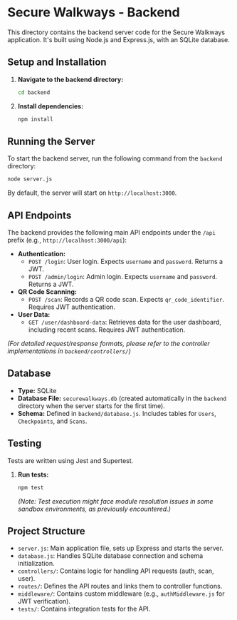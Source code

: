 # Secure Walkways - Backend

This directory contains the backend server code for the Secure Walkways application. It's built using Node.js and Express.js, with an SQLite database.

## Setup and Installation

1.  **Navigate to the backend directory:**
    ```bash
    cd backend
    ```
2.  **Install dependencies:**
    ```bash
    npm install
    ```

## Running the Server

To start the backend server, run the following command from the `backend` directory:
```bash
node server.js
```
By default, the server will start on `http://localhost:3000`.

## API Endpoints

The backend provides the following main API endpoints under the `/api` prefix (e.g., `http://localhost:3000/api`):

*   **Authentication:**
    *   `POST /login`: User login. Expects `username` and `password`. Returns a JWT.
    *   `POST /admin/login`: Admin login. Expects `username` and `password`. Returns a JWT.
*   **QR Code Scanning:**
    *   `POST /scan`: Records a QR code scan. Expects `qr_code_identifier`. Requires JWT authentication.
*   **User Data:**
    *   `GET /user/dashboard-data`: Retrieves data for the user dashboard, including recent scans. Requires JWT authentication.

*(For detailed request/response formats, please refer to the controller implementations in `backend/controllers/`)*

## Database

*   **Type:** SQLite
*   **Database File:** `securewalkways.db` (created automatically in the `backend` directory when the server starts for the first time).
*   **Schema:** Defined in `backend/database.js`. Includes tables for `Users`, `Checkpoints`, and `Scans`.

## Testing

Tests are written using Jest and Supertest.

1.  **Run tests:**
    ```bash
    npm test
    ```
    *(Note: Test execution might face module resolution issues in some sandbox environments, as previously encountered.)*

## Project Structure

*   `server.js`: Main application file, sets up Express and starts the server.
*   `database.js`: Handles SQLite database connection and schema initialization.
*   `controllers/`: Contains logic for handling API requests (auth, scan, user).
*   `routes/`: Defines the API routes and links them to controller functions.
*   `middleware/`: Contains custom middleware (e.g., `authMiddleware.js` for JWT verification).
*   `tests/`: Contains integration tests for the API.

